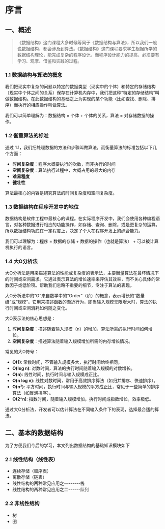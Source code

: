 # 序言

## 一、概述

> 《数据结构》这门课程大多时候等同于《数据结构与算法》，所以我们一般说数据结构，都会涉及到算法。《数据结构》这门课程要求学生根据所学的数据结构理论，能完成复杂的程序设计。而程序设计能力的提高，必须要有学习、观摩、借鉴和实践的过程。

### 1.1 数据结构与算法的概念

我们把现实中复杂的问题以特定的数据类型（现实中的个体）和特定的存储结构（现实中个体之间的关系）保存在计算机内存中，我们把这种“特定的存储结构”叫做数据结构。在此数据结构的基础之上为实现的某个功能（比如查找、删除、排序）而执行的相应操作叫做算法。

我们可以简单理解为：数据结构 = 个体 + 个体的关系，算法 = 对存储数据的操作。

### 1.2 衡量算法的标准

通过 1.1，我们把处理数据的方法和步骤叫做算法。而衡量算法的标准包括以下几个方面：

- **时间复杂度**：程序大概要执行的次数，而非执行的时间
- **空间复杂度**：算法执行过程中，大概占用的最大的内存
- **难易程度**
- **健壮性**

算法最核心的内容是研究算法的时间复杂度和空间复杂度。

### 1.3 数据结构在程序开发中的地位

数据结构是软件工程中最核心的课程。在实际程序开发中，我们会使用各种编程语言，对各种数据进行相应的功能操作，如存储、查询、删除，或是更复杂的运算。所以数据结构功底在一定程度上，决定了个人在程序开发上的综合能力。

我们可以理解为：程序 = 数据的存储 + 数据的操作（也就是算法） + 可以被计算机执行的语言。

### 1.4 大O分析法

大O分析法是用来描述算法的性能或复杂度的表示法，主要衡量算法在最坏情况下的时间或空间需求。它通过表示算法的增长速率来评估其效率，而不关心具体的常数因子或低阶项。帮助我们忽略不重要的细节，专注于算法的表现。

大O分析法中的“O”来自数学中的“Order”（阶）的概念，表示增长的“数量级”或“规模”。它用来描述函数的渐近行为，即当输入规模无限增大时，算法的执行时间或空间消耗如何随之变化。

大O表示法的核心思想是：

1. **时间复杂度**：描述随着输入规模（n）的增加，算法所需的执行时间如何增长。
2. **空间复杂度**：描述算法随着输入规模增加所需的内存增长情况。

常见的大O符号：

- **O(1)**: 常数时间，不管输入规模多大，执行时间始终相同。
- **O(log n)**: 对数时间，算法的执行时间随着输入规模的对数增长。
- **O(n)**: 线性时间，执行时间与输入规模成正比。
- **O(n log n)**: 线性对数时间，常用于高效排序算法（如归并排序、快速排序）。
- **O(n²)**: 平方时间，执行时间与输入规模的平方成正比，常见于一些简单的排序算法（如冒泡排序）。
- **O(2^n)**: 指数时间，随着输入规模增加，执行时间成指数增长，效率极低。

通过大O分析法，开发者可以估计算法在不同输入条件下的表现，选择最合适的算法。

## 二、基本的数据结构

为了方便我们今后的学习，本文列出数据结构的基础知识模块如下

### 2.1 线性结构（线性表）

- 连续存储（顺序表）
- 离散存储（链表）
- 线性结构的两种常见应用之一------栈
- 线性结构的两种常见应用之二------队列

### 2.2 非线性结构

- 树
- 图
